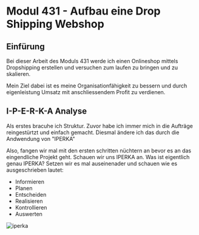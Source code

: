 # Modul 431 - Aufbau eine Drop Shipping Webshop
## Einfürung
Bei dieser Arbeit des Moduls 431 werde ich einen Onlineshop mittels Dropshipping erstellen und versuchen zum laufen zu bringen und zu skalieren.

Mein Ziel dabei ist es meine Organisationfähigkeit zu bessern und durch eigenleistung Umsatz mit anschliessendem Profit zu verdienen.
## I-P-E-R-K-A Analyse
Als erstes bracuhe ich Struktur. Zuvor habe ich immer mich in die Aufträge reingestürtzt und einfach gemacht. Diesmal ändere ich das durch die Andwendung von "IPERKA"

Also, fangen wir mal mit den ersten schritten nüchtern an bevor es an das eingendliche Projekt geht. Schauen wir uns IPERKA an. Was ist eigentlich genau IPERKA? Setzen wir es mal auseinenader und schauen wie es ausgeschrieben lautet:

- Informieren
- Planen
- Entscheiden
- Realisieren
- Kontrollieren
- Auswerten

![iperka](https://user-images.githubusercontent.com/90186208/170206560-7257ede7-3600-4169-b6da-77c2a3b75b34.jpg)

